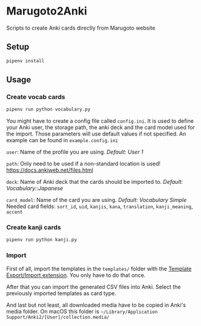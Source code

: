 # Marugoto2Anki

Scripts to create Anki cards directly from Marugoto website

## Setup

```bash
pipenv install
```

## Usage

### Create vocab cards

```bash
pipenv run python vocabulary.py
```

You might have to create a config file called `config.ini`. It is used to define your Anki user, the storage path, the
anki deck and the card model used for the import. Those parameters will use default values if not specified. An example
can be found in `example.config.ini`

`user`: Name of the profile you are using. *Default: User 1*

`path`: Only need to be used if a non-standard location is used! <https://docs.ankiweb.net/files.html>

`deck`: Name of Anki deck that the cards should be imported to. *Default: Vocabulary::Japanese*

`card_model`: Name of the card you are using. *Default: Vocabulary Simple*  
Needed card fields: `sort_id`, `uid`, `kanjis`, `kana`, `translation`, `kanji_meaning`, `accent`

### Create kanji cards

```bash
pipenv run python kanji.py
```

### Import

First of all, import the templates in the `templates/` folder with the
[Template Export/Import extension](https://ankiweb.net/shared/info/712027367).
You only have to do that once.

After that you can import the generated CSV files into Anki.
Select the previously imported templates as card type.

And last but not least, all downloaded media have to be copied in Anki's media folder.
On macOS this folder is `~/Library/Application Support/Anki2/[User]/collection.media/`
